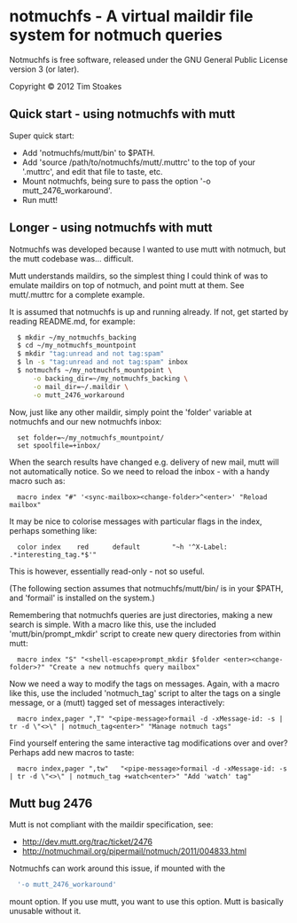 notmuchfs - A virtual maildir file system for notmuch queries
=============================================================

Notmuchfs is free software, released under the GNU General Public
License version 3 (or later).

Copyright © 2012 Tim Stoakes


Quick start - using notmuchfs with mutt
---------------------------------------
Super quick start:
* Add 'notmuchfs/mutt/bin' to $PATH.
* Add 'source /path/to/notmuchfs/mutt/.muttrc' to the top of your '.muttrc', and
  edit that file to taste, etc.
* Mount notmuchfs, being sure to pass the option '-o mutt_2476_workaround'.
* Run mutt!


Longer - using notmuchfs with mutt
----------------------------------
Notmuchfs was developed because I wanted to use mutt with notmuch, but the mutt
codebase was... difficult.

Mutt understands maildirs, so the simplest thing I could think of was to
emulate maildirs on top of notmuch, and point mutt at them. See mutt/.muttrc
for a complete example.

It is assumed that notmuchfs is up and running already. If not, get started
by reading README.md, for example:

~~~ sh
  $ mkdir ~/my_notmuchfs_backing
  $ cd ~/my_notmuchfs_mountpoint
  $ mkdir "tag:unread and not tag:spam"
  $ ln -s "tag:unread and not tag:spam" inbox
  $ notmuchfs ~/my_notmuchfs_mountpoint \
      -o backing_dir=~/my_notmuchfs_backing \
      -o mail_dir=~/.maildir \
      -o mutt_2476_workaround
~~~

Now, just like any other maildir, simply point the 'folder' variable at
notmuchfs and our new notmuchfs inbox:

~~~
  set folder=~/my_notmuchfs_mountpoint/
  set spoolfile=+inbox/
~~~

When the search results have changed e.g. delivery of new mail, mutt will not
automatically notice. So we need to reload the inbox - with a handy macro such
as:
~~~
  macro index "#" '<sync-mailbox><change-folder>^<enter>' "Reload mailbox"
~~~

It may be nice to colorise messages with particular flags in the index,
perhaps something like:
~~~
  color index    red      default        "~h '^X-Label: .*interesting_tag.*$'"
~~~


This is however, essentially read-only - not so useful.


(The following section assumes that notmuchfs/mutt/bin/ is in your $PATH, and
'formail' is installed on the system.)

Remembering that notmuchfs queries are just directories, making a new search is
simple. With a macro like this, use the included 'mutt/bin/prompt_mkdir' script
to create new query directories from within mutt:

~~~
  macro index "S" "<shell-escape>prompt_mkdir $folder <enter><change-folder>?" "Create a new notmuchfs query mailbox"
~~~



Now we need a way to modify the tags on messages. Again, with a macro like
this, use the included 'notmuch_tag' script to alter the tags on a single
message, or a (mutt) tagged set of messages interactively:

~~~
  macro index,pager ",T" "<pipe-message>formail -d -xMessage-id: -s | tr -d \"<>\" | notmuch_tag<enter>" "Manage notmuch tags"
~~~

Find yourself entering the same interactive tag modifications over and over?
Perhaps add new macros to taste:

~~~
  macro index,pager ",tw"   "<pipe-message>formail -d -xMessage-id: -s | tr -d \"<>\" | notmuch_tag +watch<enter>" "Add 'watch' tag"
~~~



Mutt bug 2476
-------------
Mutt is not compliant with the maildir specification, see:
* http://dev.mutt.org/trac/ticket/2476
* http://notmuchmail.org/pipermail/notmuch/2011/004833.html

Notmuchfs can work around this issue, if mounted with the
~~~ sh
  '-o mutt_2476_workaround'
~~~
mount option. If you use mutt, you want to use this option. Mutt is basically
unusable without it.

